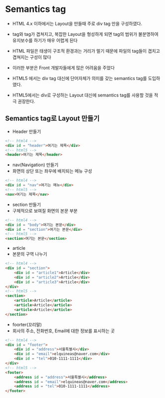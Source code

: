 # Semantics tag

- HTML 4.x 이하에서는 Layout을 만들때 주로 div tag 만을 구성하였다.
- tag와 tag가 겹쳐지고, 복잡한 Layout을 형성하게 되면 tag의 범위가 불분명하여 유지보수를 하기가 매우 어렵게 된다
- HTML 파일은 태생이 구조적 환경과는 거리가 멀기 때문에 파일의 tag들이 겹치고 겹쳐지는 구성이 많다
- 이러한 부분은 Front 개발자들에게 많은 어려움을 주었다

- HTML5 에서는 div tag 대신에 단어자체가 의미를 갖는 semantics tag를 도입하였다.
- HTML5에서는 div로 구성하는 Layout 대신에 semantics tag를 사용할 것을 적극 권장한다.

## Semantics tag로 Layout 만들기

- Header 만들기

```Html
<!-- html4 -->
<div id = "header">여기는 제목</div>
<!-- html5 -->
<header>여기는 제목</header>
```

- nav(Navigation) 만들기
- 화면의 상단 또는 좌우에 배치되는 메뉴 구성

```Html
<!-- html4 -->
<div id = "nav">여기는 메뉴</div>
<!-- html5 -->
<nav>여기는 제목</nav>
```

- section 만들기
- 구체적으로 보여질 화면의 본문 부분

```Html
<!-- html4 -->
<div id = "body">여기는 본문</div>
<div id = "section">여기는 본문</div>
<!-- html5 -->
<section>여기는 본문</section>
```

- article
- 본문의 구역 나누기

```Html
<!-- html4 -->
<div id = "section">
    <div id = "article1">Article</div>
    <div id = "article2">Article</div>
    <div id = "article3">Article</div>
</div>
<!-- html5 -->
<section>
    <article>Article</article>
    <article>Article</article>
    <article>Article</article>
</section>
```

- foorter(꼬리말)
- 회사의 주소, 전화번호, Email에 대한 정보를 표시하는 곳

```Html
<!-- html4 -->
<div id = "footer">
    <div id = "address">서울특별시</div>
    <div id = "email">elquineas@naver.com</div>
    <div id = "tel">010-1111-1111</div>
</div>
<!-- html5 -->
<footer>
    <address id = "address">서울특별시</address>
    <address id = "email">elquineas@naver.com</address>
    <address id = "tel">010-1111-1111</address>
</footer>
```
